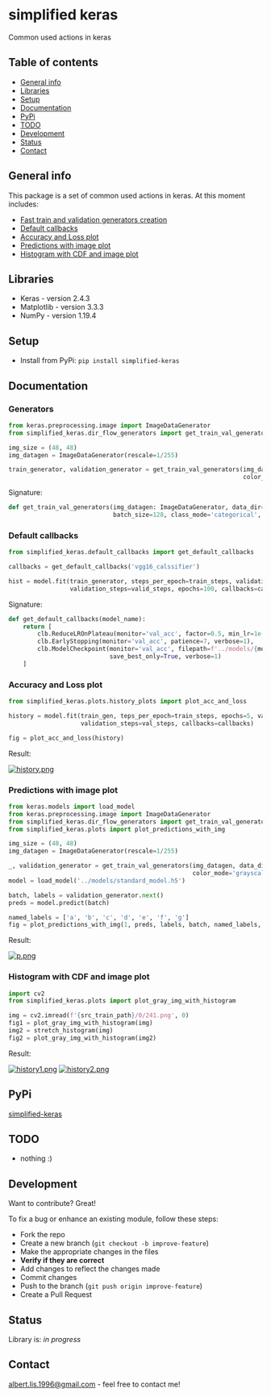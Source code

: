 # simplified keras
Common used actions in keras

## Table of contents
* [General info](#general-info)
* [Libraries](#libraries)
* [Setup](#setup)
* [Documentation](#documentation)
* [PyPi](#pypi)
* [TODO](#todo)
* [Development](#development)
* [Status](#status)
* [Contact](#contact)

## General info
This package is a set of common used actions in keras. At this moment includes:
* [Fast train and validation generators creation](#generators)
* [Default callbacks](#default-callbacks)
* [Accuracy and Loss plot](#accuracy-and-loss-plot)
* [Predictions with image plot](#predictions-with-image-plot)
* [Histogram with CDF and image plot](#histogram-with-cdf-and-image-plot)

## Libraries
- Keras - version 2.4.3
- Matplotlib - version 3.3.3
- NumPy - version 1.19.4

## Setup
* Install from PyPi: `pip install simplified-keras`

## Documentation

### Generators
```python
from keras.preprocessing.image import ImageDataGenerator
from simplified_keras.dir_flow_generators import get_train_val_generators

img_size = (48, 48)
img_datagen = ImageDataGenerator(rescale=1/255)

train_generator, validation_generator = get_train_val_generators(img_datagen, data_dir='../data/normal',
                                                                 color_mode='grayscale', target_size=img_size)
```
Signature:

```python
def get_train_val_generators(img_datagen: ImageDataGenerator, data_dir='../data', color_mode='rgb', 
                             batch_size=128, class_mode='categorical', **kwargs)
```

### Default callbacks

```python
from simplified_keras.default_callbacks import get_default_callbacks

callbacks = get_default_callbacks('vgg16_calssifier')

hist = model.fit(train_generator, steps_per_epoch=train_steps, validation_data=validation_generator, 
                 validation_steps=valid_steps, epochs=100, callbacks=callbacks, verbose=2)
```
Signature:

```python
def get_default_callbacks(model_name):
    return [
        clb.ReduceLROnPlateau(monitor='val_acc', factor=0.5, min_lr=1e-6, patience=3, verbose=1),
        clb.EarlyStopping(monitor='val_acc', patience=7, verbose=1),
        clb.ModelCheckpoint(monitor='val_acc', filepath=f'../models/{model_name}.h5',
                            save_best_only=True, verbose=1)
    ]
```

### Accuracy and Loss plot

```python
from simplified_keras.plots.history_plots import plot_acc_and_loss

history = model.fit(train_gen, teps_per_epoch=train_steps, epochs=5, validation_data=val_gen, 
                    validation_steps=val_steps, callbacks=callbacks)

fig = plot_acc_and_loss(history)
```

Result:

[![history.png](https://i.postimg.cc/YqYgStNM/t.png)](https://postimg.cc/8jksKQn0)

### Predictions with image plot

```python
from keras.models import load_model
from keras.preprocessing.image import ImageDataGenerator
from simplified_keras.dir_flow_generators import get_train_val_generators
from simplified_keras.plots import plot_predictions_with_img

img_size = (48, 48)
img_datagen = ImageDataGenerator(rescale=1/255)

_, validation_generator = get_train_val_generators(img_datagen, data_dir='../data/normal',
                                                   color_mode='grayscale', target_size=img_size)
model = load_model('../models/standard_model.h5')

batch, labels = validation_generator.next()
preds = model.predict(batch)

named_labels = ['a', 'b', 'c', 'd', 'e', 'f', 'g']
fig = plot_predictions_with_img(1, preds, labels, batch, named_labels, grayscale=True)
```

Result:

[![p.png](https://i.postimg.cc/Hs2dD4Tw/p.png)](https://postimg.cc/ykkw0Rgx)

### Histogram with CDF and image plot

```python
import cv2
from simplified_keras.plots import plot_gray_img_with_histogram

img = cv2.imread(f'{src_train_path}/0/241.png', 0)
fig1 = plot_gray_img_with_histogram(img)
img2 = stretch_histogram(img)
fig2 = plot_gray_img_with_histogram(img2)
```

Result:

[![history1.png](https://i.postimg.cc/JzwN3Pc3/h1.png)](https://i.postimg.cc/JzwN3Pc3/h1.png)
[![history2.png](https://i.postimg.cc/x1KK6Mtw/h2.png)](https://i.postimg.cc/x1KK6Mtw/h2.png)


## PyPi
[simplified-keras](add-link)

## TODO
- nothing :)

## Development
Want to contribute? Great!

To fix a bug or enhance an existing module, follow these steps:

* Fork the repo
* Create a new branch (`git checkout -b improve-feature`)
* Make the appropriate changes in the files
* **Verify if they are correct**
* Add changes to reflect the changes made
* Commit changes
* Push to the branch (`git push origin improve-feature`)
* Create a Pull Request

## Status
Library is: _in progress_

## Contact
albert.lis.1996@gmail.com - feel free to contact me!
